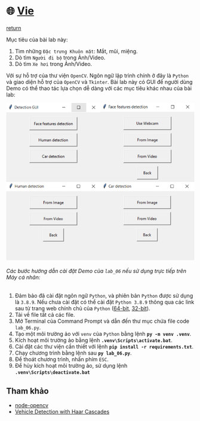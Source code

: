 # :globe_with_meridians: [Vie](../lab_06/)
[return](../lab_06/)

Mục tiêu của bài lab này:
1. Tìm những `Đặc trưng Khuôn mặt`: Mắt, mũi, miệng.
2. Dò tìm `Người đi bộ` trong Ảnh/Video.
3. Dò tìm `Xe hơi` trong Ảnh/Video.

Với sự hỗ trợ của thư viện `OpenCV`. Ngôn ngữ lập trình chính ở đây là `Python` và giao diện hỗ trợ của `OpenCV` và `Tkinter`.
Bài lab này có GUI để người dùng Demo có thể thao tác lựa chọn dễ dàng với các mục tiêu khác nhau của bài lab:
<div style="display: flex; flex-wrap: wrap;">
    <img src=".\figure\GUI_layout_01.png" alt="GUI_layout_01" width="50%">
    <img src=".\figure\GUI_layout_02.png" alt="GUI_layout_02" width="50%">
</div>
<div style="display: flex; flex-wrap: wrap;">
    <img src=".\figure\GUI_layout_03.png" alt="GUI_layout_03" width="50%">
    <img src=".\figure\GUI_layout_04.png" alt="GUI_layout_04" width="50%">
</div>


###### Các bước hướng dẫn cài đặt Demo của `lab_06` nếu sử dụng trực tiếp trên Máy cá nhân:
1. Đảm bảo đã cài đặt ngôn ngữ `Python`, và phiên bản `Python` được sử dụng là `3.8.9`. Nếu chưa cài đặt có thể cài đặt `Python 3.8.9` thông qua các link sau từ trang web chính chủ của `Python` ([64-bit](https://www.python.org/ftp/python/3.8.9/python-3.8.9-amd64.exe), [32-bit](https://www.python.org/ftp/python/3.8.9/python-3.8.9.exe)).
2. Tải về file tất cả các file.
3. Mở Terminal của Command Prompt và dẫn đến thư mục chứa file code `lab_06.py`.
4. Tạo một môi trường ảo với `venv` của `Python` bằng lệnh **`py -m venv .venv`**.
5. Kích hoạt môi trường ảo bằng lệnh **`.venv\Scripts\activate.bat`**.
6. Cài đặt các thư viện cần thiết với lệnh **`pip install -r requirements.txt`**.
7. Chạy chương trình bằng lệnh sau **`py lab_06.py`**.
8. Để thoát chương trình, nhấn phím `ESC`.
9. Để hủy kích hoạt môi trường ảo, sử dụng lệnh **`.venv\Scripts\deactivate.bat`**

## Tham khảo
- [node-opencv](https://github.com/peterbraden/node-opencv/tree/master)
- [Vehicle Detection with Haar Cascades](https://github.com/andrewssobral/vehicle_detection_haarcascades/tree/master)
